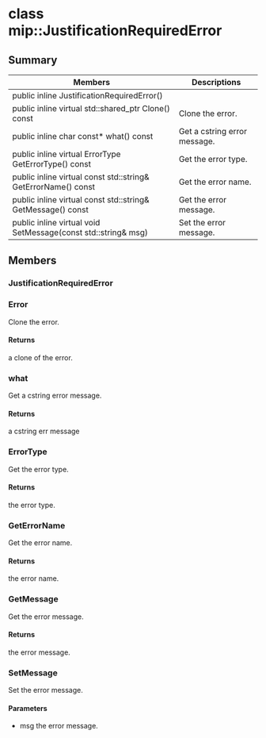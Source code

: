 # class mip::JustificationRequiredError 
  
## Summary
 Members                        | Descriptions                                
--------------------------------|---------------------------------------------
public inline JustificationRequiredError()  |  
public inline virtual std::shared_ptr<Error> Clone() const  |  Clone the error.
public inline char const* what() const  |  Get a cstring error message.
public inline virtual ErrorType GetErrorType() const  |  Get the error type.
public inline virtual const std::string& GetErrorName() const  |  Get the error name.
public inline virtual const std::string& GetMessage() const  |  Get the error message.
public inline virtual void SetMessage(const std::string& msg)  |  Set the error message.
  
## Members
  
### JustificationRequiredError
  
### Error
Clone the error.
  
#### Returns
a clone of the error.
  
### what
Get a cstring error message.
  
#### Returns
a cstring err message
  
### ErrorType
Get the error type.
  
#### Returns
the error type.
  
### GetErrorName
Get the error name.
  
#### Returns
the error name.
  
### GetMessage
Get the error message.
  
#### Returns
the error message.
  
### SetMessage
Set the error message.
  
#### Parameters
* msg the error message.
